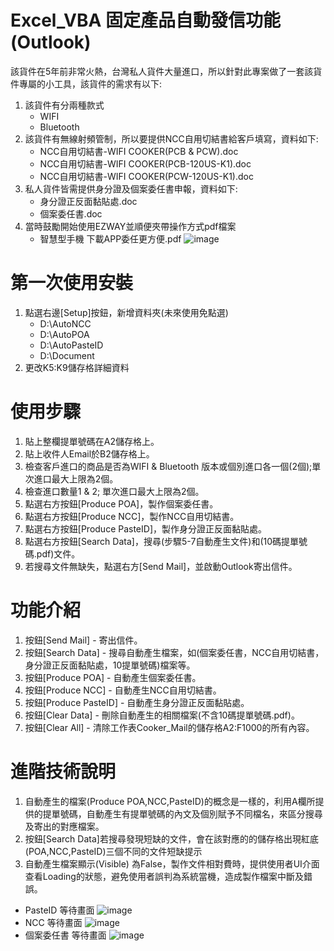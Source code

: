 # Excel_VBA 固定產品自動發信功能(Outlook)
該貨件在5年前非常火熱，台灣私人貨件大量進口，所以針對此專案做了一套該貨件專屬的小工具，該貨件的需求有以下:
1. 該貨件有分兩種款式
    - WIFI
    - Bluetooth 
2. 該貨件有無線射頻管制，所以要提供NCC自用切結書給客戶填寫，資料如下:
    - NCC自用切結書-WIFI COOKER(PCB & PCW).doc
    - NCC自用切結書-WIFI COOKER(PCB-120US-K1).doc
    - NCC自用切結書-WIFI COOKER(PCW-120US-K1).doc
3. 私人貨件皆需提供身分證及個案委任書申報，資料如下:
    - 身分證正反面黏貼處.doc
    - 個案委任書.doc
4. 當時鼓勵開始使用EZWAY並順便夾帶操作方式pdf檔案
    - 智慧型手機 下載APP委任更方便.pdf
![image](https://user-images.githubusercontent.com/37874182/204196507-5d66070d-4ad0-4735-b122-1d93c64141f6.png)

# 第一次使用安裝
1. 點選右邊[Setup]按鈕，新增資料夾(未來使用免點選)
    - D:\AutoNCC
    - D:\AutoPOA
    - D:\AutoPasteID
    - D:\Document
2. 更改K5:K9儲存格詳細資料

# 使用步驟
1. 貼上整欄提單號碼在A2儲存格上。
2. 貼上收件人Email於B2儲存格上。
3. 檢查客戶進口的商品是否為WIFI & Bluetooth 版本或個別進口各一個(2個);單次進口最大上限為2個。
4. 檢查進口數量1 & 2; 單次進口最大上限為2個。
5. 點選右方按鈕[Produce POA]，製作個案委任書。
6. 點選右方按鈕[Produce NCC]，製作NCC自用切結書。
7. 點選右方按鈕[Produce PasteID]，製作身分證正反面黏貼處。
8. 點選右方按鈕[Search Data]，搜尋(步驟5-7自動產生文件)和(10碼提單號碼.pdf)文件。
9. 若搜尋文件無缺失，點選右方[Send Mail]，並啟動Outlook寄出信件。

# 功能介紹
1. 按鈕[Send Mail] - 寄出信件。
2. 按鈕[Search Data] - 搜尋自動產生檔案，如(個案委任書，NCC自用切結書，身分證正反面黏貼處，10提單號碼)檔案等。
3. 按鈕[Produce POA] - 自動產生個案委任書。
4. 按鈕[Produce NCC] - 自動產生NCC自用切結書。
5. 按鈕[Produce PasteID] - 自動產生身分證正反面黏貼處。
6. 按鈕[Clear Data] - 刪除自動產生的相關檔案(不含10碼提單號碼.pdf)。
7. 按鈕[Clear All] - 清除工作表Cooker_Mail的儲存格A2:F1000的所有內容。


# 進階技術說明
1. 自動產生的檔案(Produce POA,NCC,PasteID)的概念是一樣的，利用A欄所提供的提單號碼，自動產生有提單號碼的內文及個別賦予不同檔名，來區分搜尋及寄出的對應檔案。
2. 按鈕[Search Data]若搜尋發現短缺的文件，會在該對應的的儲存格出現紅底(POA,NCC,PasteID)三個不同的文件短缺提示
3. 自動產生檔案顯示(Visible) 為False，製作文件相對費時，提供使用者UI介面查看Loading的狀態，避免使用者誤判為系統當機，造成製作檔案中斷及錯誤。
* PasteID 等待畫面
![image](https://user-images.githubusercontent.com/37874182/204202214-13751cd4-5c56-42b0-a2c0-5de7e3b5878e.png)
* NCC 等待畫面
![image](https://user-images.githubusercontent.com/37874182/204202286-3a912fa1-b318-4f50-9080-ad2b1422c66a.png)
* 個案委任書 等待畫面
![image](https://user-images.githubusercontent.com/37874182/204202360-bb28d647-0c27-493a-990c-180fd6245b6d.png)
